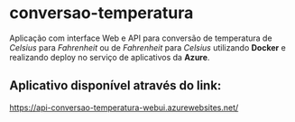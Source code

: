 # conversao-temperatura

Aplicação com interface Web e API para conversão de temperatura de *Celsius* para *Fahrenheit* ou de *Fahrenheit* para *Celsius* utilizando **Docker** e realizando deploy no serviço de aplicativos da **Azure**.

## Aplicativo disponível através do link:
https://api-conversao-temperatura-webui.azurewebsites.net/
